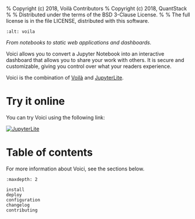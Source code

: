 % Copyright (c) 2018, Voilà Contributors
% Copyright (c) 2018, QuantStack
%
% Distributed under the terms of the BSD 3-Clause License.
%
% The full license is in the file LICENSE, distributed with this software.

```{image} voila-logo.svg
:alt: voila
```

_From notebooks to static web applications and dashboards._

Voici allows you to convert a Jupyter Notebook into an
interactive dashboard that allows you to share your work with others. It
is secure and customizable, giving you control over what your readers
experience.

Voici is the combination of [Voilà](https://github.com/voila-dashboards/voila) and [JupyterLite](https://github.com/jupyterlite/jupyterlite).

# Try it online

You can try Voici using the following link:

[![JupyterLite](https://jupyterlite.rtfd.io/en/latest/_static/badge-launch.svg)](https://voici.readthedocs.io/en/latest/_static/lite/voici/tree/index.html)

# Table of contents

For more information about Voici, see the sections below.

```{toctree}
:maxdepth: 2

install
deploy
configuration
changelog
contributing
```
